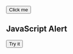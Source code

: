 <button name="button" onclick="http://www.google.com">Click me</button>

<!DOCTYPE html>
<html>
<body>

<h2>JavaScript Alert</h2>

<button onclick="myFunction()">Try it</button>

<script>

function myFunction() {
    alert("I am an alert box!");
}
    
</script>

</body>
</html>
